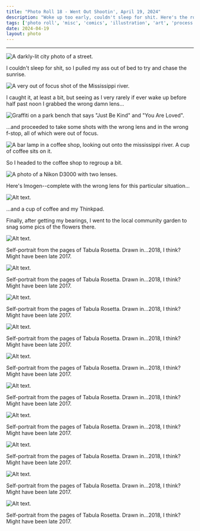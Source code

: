 ```yaml
---
title: "Photo Roll 18 - Went Out Shootin', April 19, 2024"
description: "Woke up too early, couldn't sleep for shit. Here's the roll." 
tags: ['photo roll', 'misc', 'comics', 'illustration', 'art', 'process', 'poster', 'datafruits', 'jazz', 'radio']
date: 2024-04-19
layout: photo
---
```




---

![A darkly-lit city photo of a street.](/photo/018/00.jpg)

I couldn't sleep for shit, so I pulled my ass out of bed to try and chase the sunrise.

![A very out of focus shot of the Mississippi river.](/photo/018/09.jpg)

I caught it, at least a bit, but seeing as I very rarely if ever wake up before half past noon I grabbed the wrong damn lens...

![Graffiti on a park bench that says "Just Be Kind" and "You Are Loved".](/photo/018/12.jpg)

...and proceeded to take some shots with the wrong lens and in the wrong f-stop, all of which were out of focus.

![A bar lamp in a coffee shop, looking out onto the mississippi river. A cup of coffee sits on it.](/photo/018/10.jpg)

So I headed to the coffee shop to regroup a bit.

![A photo of a Nikon D3000 with two lenses.](/photo/018/11.jpg)

Here's Imogen--complete with the wrong lens for this particular situation...

![Alt text.](/photo/018/13.jpg)

...and a cup of coffee and my Thinkpad. 

Finally, after getting my bearings, I went to the local community garden to snag some pics of the flowers there. 

![Alt text.](/photo/018/01.jpg)

Self-portrait from the pages of Tabula Rosetta. Drawn in...2018, I think? Might have been late 2017.

![Alt text.](/photo/018/02.jpg)

Self-portrait from the pages of Tabula Rosetta. Drawn in...2018, I think? Might have been late 2017.

![Alt text.](/photo/018/03.jpg)

Self-portrait from the pages of Tabula Rosetta. Drawn in...2018, I think? Might have been late 2017.

![Alt text.](/photo/018/04.jpg)

Self-portrait from the pages of Tabula Rosetta. Drawn in...2018, I think? Might have been late 2017.

![Alt text.](/photo/018/05.jpg)

Self-portrait from the pages of Tabula Rosetta. Drawn in...2018, I think? Might have been late 2017.

![Alt text.](/photo/018/06.jpg)

Self-portrait from the pages of Tabula Rosetta. Drawn in...2018, I think? Might have been late 2017.

![Alt text.](/photo/018/07.jpg)

Self-portrait from the pages of Tabula Rosetta. Drawn in...2018, I think? Might have been late 2017.

![Alt text.](/photo/018/08.jpg)

Self-portrait from the pages of Tabula Rosetta. Drawn in...2018, I think? Might have been late 2017.

![Alt text.](/photo/018/14.jpg)

Self-portrait from the pages of Tabula Rosetta. Drawn in...2018, I think? Might have been late 2017.

![Alt text.](/photo/018/15.jpg)

Self-portrait from the pages of Tabula Rosetta. Drawn in...2018, I think? Might have been late 2017.
